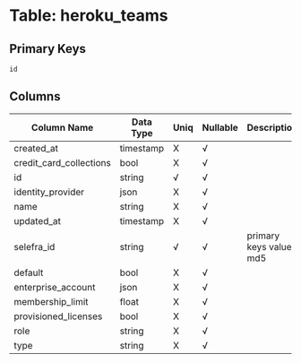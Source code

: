 # Table: heroku_teams

## Primary Keys 

```
id
```


## Columns 

|  Column Name   |  Data Type  | Uniq | Nullable | Description | 
|  ----  | ----  | ----  | ----  | ---- | 
| created_at | timestamp | X | √ |  | 
| credit_card_collections | bool | X | √ |  | 
| id | string | √ | √ |  | 
| identity_provider | json | X | √ |  | 
| name | string | X | √ |  | 
| updated_at | timestamp | X | √ |  | 
| selefra_id | string | √ | √ | primary keys value md5 | 
| default | bool | X | √ |  | 
| enterprise_account | json | X | √ |  | 
| membership_limit | float | X | √ |  | 
| provisioned_licenses | bool | X | √ |  | 
| role | string | X | √ |  | 
| type | string | X | √ |  | 


